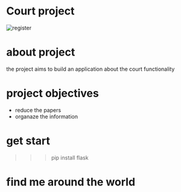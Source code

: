 # Court project 
<img src="https://thumbor.forbes.com/thumbor/fit-in/900x510/https://www.forbes.com/advisor/wp-content/uploads/2022/07/Image_-_Business_Name_.jpeg.jpg" alt="register" ></img>

# about project 
the project aims to build an application about the court functionality 

# project objectives 
-  reduce the papers
-  organaze the information 

# get start 
>>> pip install flask

# find me around the world
